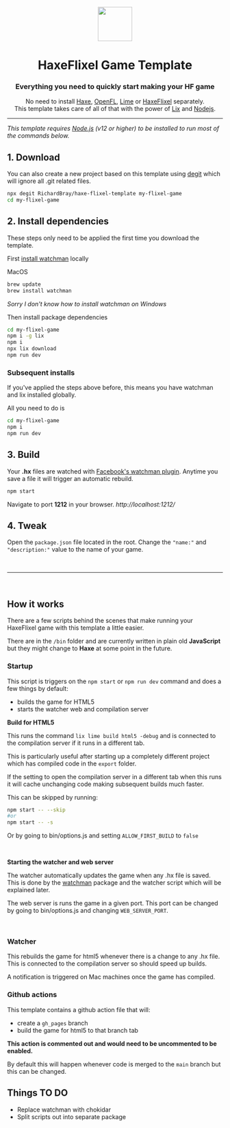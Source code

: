 <p align="center"><img src="https://user-images.githubusercontent.com/1377253/93661464-edf77780-fa4f-11ea-9622-86cf7e34d460.png" height="80" /></p>

<h1 align="center">HaxeFlixel Game Template</h1>

<h3 align="center">Everything you need to quickly start making your HF game</h3>

<p align="center">No need to install <a href="https://haxe.org/">Haxe</a>, <a href="https://www.openfl.org/">OpenFL</a>, <a href="https://lime.software/">Lime</a> or <a href="https://haxeflixel.com/">HaxeFlixel</a> separately. <br />This template takes care of all of that with the power of <a href="https://github.com/lix-pm/lix.client">Lix</a> and <a href="https://nodejs.org/en/">Nodejs</a>.</p>

---

*This template requires [Node.js](https://nodejs.org/en/) (v12 or higher) to be installed to run most of the commands below.*

## 1. Download

You can also create a new project based on this template using [degit](https://github.com/Rich-Harris/degit) which will ignore all .git related files.
```sh
npx degit RichardBray/haxe-flixel-template my-flixel-game
cd my-flixel-game
```

## 2. Install dependencies

These steps only need to be applied the first time you download the template.

First [install watchman](https://facebook.github.io/watchman/docs/install.html#buildinstall) locally

MacOS
```sh
brew update
brew install watchman
```

_Sorry I don't know how to install watchman on Windows_

Then install package dependencies
```sh
cd my-flixel-game
npm i -g lix
npm i
npx lix download
npm run dev
```

### Subsequent installs
If you've applied the steps above before, this means you have watchman and lix installed globally.

All you need to do is
```sh
cd my-flixel-game
npm i
npm run dev
```

## 3. Build

Your **.hx** files are watched with [Facebook's watchman plugin](https://facebook.github.io/watchman/). Anytime you save a file it will trigger an automatic rebuild.
```sh
npm start
```

Navigate to port **1212** in your browser.
_http://localhost:1212/_

## 4. Tweak

Open the `package.json` file located in the root.
Change the `"name:"` and `"description:"` value to the name of your game.

<br />

---

<br />

## How it works

There are a few scripts behind the scenes that make running your HaxeFlixel game with this template a little easier.

There are in the `/bin` folder and are currently written in plain old **JavaScript** but they might change to **Haxe** at some point in the future.

### Startup

This script is triggers on the `npm start` or `npm run dev` command and does a few things by default:

* builds the game for HTML5
* starts the watcher web and compilation server


**Build for HTML5**

This runs the command `lix lime build html5 -debug` and is connected to the compilation server if it runs in a different tab.

This is particularly useful after starting up a completely different project which has compiled code in the `export` folder.

If the setting to open the compilation server in a different tab when this runs it will cache unchanging code making subsequent builds much faster.

This can be skipped by running:
```bash
npm start -- --skip
#or
npm start -- -s
```
Or by going to bin/options.js and setting `ALLOW_FIRST_BUILD` to `false`

<br/>

**Starting the watcher and web server**

The watcher automatically updates the game when any .hx file is saved. This is done by the [watchman](https://facebook.github.io/watchman/) package and the watcher script which will be explained later.

The web server is runs the game in a given port. This port can be changed by going to bin/options.js and changing `WEB_SERVER_PORT`.

<br/>

### Watcher

This rebuilds the game for html5 whenever there is a change to any .hx file. This is connected to the compilation server so should speed up builds.

A notification is triggered on Mac machines once the game has compiled.

### Github actions

This template contains a github action file that will:

* create a `gh_pages` branch
* build the game for html5 to that branch tab

**This action is commented out and would need to be uncommented to be enabled.**

By default this will happen whenever code is merged to the `main` branch but this can be changed.

## Things TO DO
- Replace watchman with chokidar
- Split scripts out into separate package
